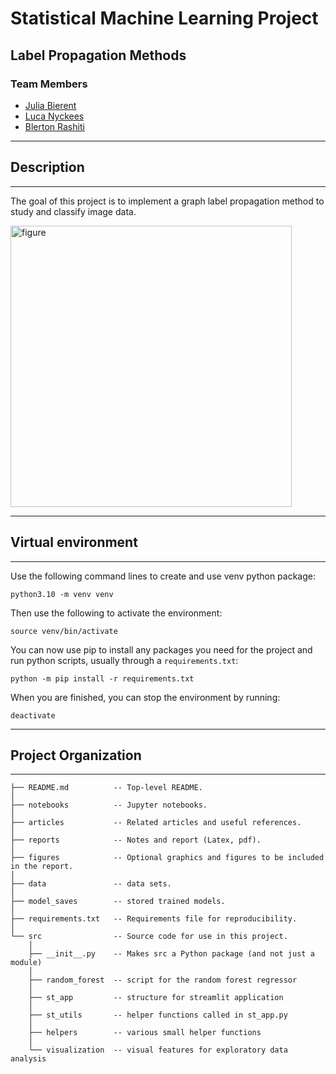 # Statistical Machine Learning Project

## Label Propagation Methods

### Team Members

- [Julia Bierent](https://github.com/juliabierentlavraie)
- [Luca Nyckees](https://github.com/LucaNyckees)
- [Blerton Rashiti](https://github.com/BlertonRashiti)

---

## Description

---

The goal of this project is to implement a graph label propagation method to study and classify image data.

<img width="450" alt="figure" src="https://github.com/LucaNyckees/graph-label-propagation/blob/main/figures/accuracies1.png">

---

## Virtual environment

---

Use the following command lines to create and use venv python package:

```
python3.10 -m venv venv
```

Then use the following to activate the environment:

```
source venv/bin/activate
```

You can now use pip to install any packages you need for the project and run python scripts, usually through a `requirements.txt`:

```
python -m pip install -r requirements.txt
```

When you are finished, you can stop the environment by running:

```
deactivate
```

---

## Project Organization

---

    ├── README.md          -- Top-level README.
    │
    ├── notebooks          -- Jupyter notebooks.
    │
    ├── articles           -- Related articles and useful references.
    │
    ├── reports            -- Notes and report (Latex, pdf).
    │ 
    ├── figures            -- Optional graphics and figures to be included in the report.
    │
    ├── data               -- data sets.
    │
    ├── model_saves        -- stored trained models.
    │
    ├── requirements.txt   -- Requirements file for reproducibility.
    │
    └── src                -- Source code for use in this project.
        │
        ├── __init__.py    -- Makes src a Python package (and not just a module)
        │
        ├── random_forest  -- script for the random forest regressor
        │
        ├── st_app         -- structure for streamlit application
        │
        ├── st_utils       -- helper functions called in st_app.py
        │
        ├── helpers        -- various small helper functions
        │
        └── visualization  -- visual features for exploratory data analysis
